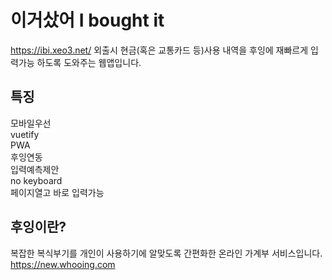 # 이거샀어 I bought it
<https://ibi.xeo3.net/>
외출시 현금(혹은 교통카드 등)사용 내역을 후잉에 재빠르게 입력가능 하도록 도와주는 웹앱입니다.

## 특징  
모바일우선  
vuetify   
PWA  
후잉연동  
입력예측제안  
no keyboard  
페이지열고 바로 입력가능  

## 후잉이란?
복잡한 복식부기를 개인이 사용하기에 알맞도록 간편화한 온라인 가계부 서비스입니다.   
<https://new.whooing.com>
